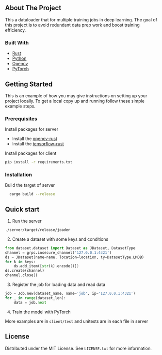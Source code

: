## About The Project
This a dataloader that for multiple training jobs in deep learning. The goal of this project is to avoid redundant data prep work and boost training efficiency.


### Built With


* [Rust](https://www.rust-lang.org/)
* [Python](https://www.python.org/)
* [Opencv](https://opencv.org/)
* [PyTorch](https://pytorch.org/)


<!-- GETTING STARTED -->
## Getting Started

This is an example of how you may give instructions on setting up your project locally.
To get a local copy up and running follow these simple example steps.

### Prerequisites

Install packages for server
  * Install the [opencv-rust](https://github.com/twistedfall/opencv-rust)
  * Install the [tensorflow-rust](https://github.com/tensorflow/rust)

Install packages for client
  ```sh
  pip install -r requirements.txt 
  ```

### Installation

Build the target of server
  ```sh
    cargo build --release
  ```



<!-- USAGE EXAMPLES -->
## Quick start

1. Run the server
```sh
./server/target/release/joader
```

2. Create a dataset with some keys and conditions
```py
from dataset.dataset import Dataset as JDataset, DatasetType
channel = grpc.insecure_channel('127.0.0.1:4321')
ds = JDataset(name=name, location=location, ty=DatasetType.LMDB)
for k in keys:
    ds.add_item([str(k).encode()])
ds.create(channel)
channel.close()
```

3. Register the job for loading data and read data
```py
job = Job.new(dataset_name, name='job', ip='127.0.0.1:4321')
for _ in range(dataset_len):
    data = job.next
```

4. Train the model with PyTorch

More examples are in `client/test` and unitests are in each file in server

## License

Distributed under the MIT License. See `LICENSE.txt` for more information.
